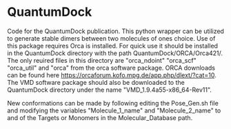 # QuantumDock
Code for the QuantumDock publication. This python wrapper can be utilized to generate stable dimers between two molecules of ones choice. Use of this package requires Orca is installed. For quick use it should be installed in the QuantumDock directory with the path QuantumDock/ORCA/Orca421/. The only reuired files in this directory are "orca_ndoint" "orca_scf" "orca_util" and "orca" from the orca software package. ORCA downloads can be found here https://orcaforum.kofo.mpg.de/app.php/dlext/?cat=10. The VMD software package should also be downloaded to the QuantumDock directory under the name "VMD_1.9.4a55-x86_64-Rev11".

New conformations can be made by following editing the Pose_Gen.sh file and modifying the variables "Molecule_1_name" and "Molecule_2_name" to and of the Targets or Monomers in the Molecular_Database path.
